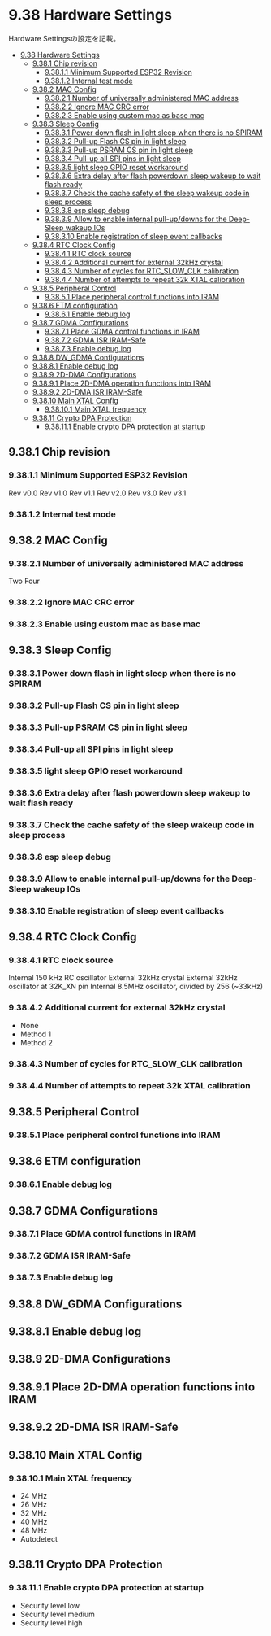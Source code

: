 # 9.38 Hardware Settings
Hardware Settingsの設定を記載。

- [9.38 Hardware Settings](#938-hardware-settings)
  - [9.38.1 Chip revision](#9381-chip-revision)
    - [9.38.1.1 Minimum Supported ESP32 Revision](#93811-minimum-supported-esp32-revision)
    - [9.38.1.2 Internal test mode](#93812-internal-test-mode)
  - [9.38.2 MAC Config](#9382-mac-config)
    - [9.38.2.1 Number of universally administered MAC address](#93821-number-of-universally-administered-mac-address)
    - [9.38.2.2 Ignore MAC CRC error](#93822-ignore-mac-crc-error)
    - [9.38.2.3 Enable using custom mac as base mac](#93823-enable-using-custom-mac-as-base-mac)
  - [9.38.3 Sleep Config](#9383-sleep-config)
    - [9.38.3.1 Power down flash in light sleep when there is no SPIRAM](#93831-power-down-flash-in-light-sleep-when-there-is-no-spiram)
    - [9.38.3.2 Pull-up Flash CS pin in light sleep](#93832-pull-up-flash-cs-pin-in-light-sleep)
    - [9.38.3.3 Pull-up PSRAM CS pin in light sleep](#93833-pull-up-psram-cs-pin-in-light-sleep)
    - [9.38.3.4 Pull-up all SPI pins in light sleep](#93834-pull-up-all-spi-pins-in-light-sleep)
    - [9.38.3.5 light sleep GPIO reset workaround](#93835-light-sleep-gpio-reset-workaround)
    - [9.38.3.6 Extra delay after flash powerdown sleep wakeup to wait flash ready](#93836-extra-delay-after-flash-powerdown-sleep-wakeup-to-wait-flash-ready)
    - [9.38.3.7 Check the cache safety of the sleep wakeup code in sleep process](#93837-check-the-cache-safety-of-the-sleep-wakeup-code-in-sleep-process)
    - [9.38.3.8 esp sleep debug](#93838-esp-sleep-debug)
    - [9.38.3.9 Allow to enable internal pull-up/downs for the Deep-Sleep wakeup IOs](#93839-allow-to-enable-internal-pull-updowns-for-the-deep-sleep-wakeup-ios)
    - [9.38.3.10 Enable registration of sleep event callbacks](#938310-enable-registration-of-sleep-event-callbacks)
  - [9.38.4 RTC Clock Config](#9384-rtc-clock-config)
    - [9.38.4.1 RTC clock source](#93841-rtc-clock-source)
    - [9.38.4.2 Additional current for external 32kHz crystal](#93842-additional-current-for-external-32khz-crystal)
    - [9.38.4.3 Number of cycles for RTC\_SLOW\_CLK calibration](#93843-number-of-cycles-for-rtc_slow_clk-calibration)
    - [9.38.4.4 Number of attempts to repeat 32k XTAL calibration](#93844-number-of-attempts-to-repeat-32k-xtal-calibration)
  - [9.38.5 Peripheral Control](#9385-peripheral-control)
    - [9.38.5.1 Place peripheral control functions into IRAM](#93851-place-peripheral-control-functions-into-iram)
  - [9.38.6 ETM configuration](#9386-etm-configuration)
    - [9.38.6.1 Enable debug log](#93861-enable-debug-log)
  - [9.38.7 GDMA Configurations](#9387-gdma-configurations)
    - [9.38.7.1 Place GDMA control functions in IRAM](#93871-place-gdma-control-functions-in-iram)
    - [9.38.7.2 GDMA ISR IRAM-Safe](#93872-gdma-isr-iram-safe)
    - [9.38.7.3 Enable debug log](#93873-enable-debug-log)
  - [9.38.8 DW\_GDMA Configurations](#9388-dw_gdma-configurations)
  - [9.38.8.1 Enable debug log](#93881-enable-debug-log)
  - [9.38.9 2D-DMA Configurations](#9389-2d-dma-configurations)
  - [9.38.9.1 Place 2D-DMA operation functions into IRAM](#93891-place-2d-dma-operation-functions-into-iram)
  - [9.38.9.2 2D-DMA ISR IRAM-Safe](#93892-2d-dma-isr-iram-safe)
  - [9.38.10 Main XTAL Config](#93810-main-xtal-config)
    - [9.38.10.1 Main XTAL frequency](#938101-main-xtal-frequency)
  - [9.38.11 Crypto DPA Protection](#93811-crypto-dpa-protection)
    - [9.38.11.1 Enable crypto DPA protection at startup](#938111-enable-crypto-dpa-protection-at-startup)

## 9.38.1 Chip revision
### 9.38.1.1 Minimum Supported ESP32 Revision
 Rev v0.0
 Rev v1.0
 Rev v1.1
 Rev v2.0
 Rev v3.0
 Rev v3.1
### 9.38.1.2 Internal test mode
## 9.38.2 MAC Config
### 9.38.2.1 Number of universally administered MAC address
 Two
 Four
### 9.38.2.2 Ignore MAC CRC error
### 9.38.2.3 Enable using custom mac as base mac
## 9.38.3 Sleep Config
### 9.38.3.1 Power down flash in light sleep when there is no SPIRAM
### 9.38.3.2 Pull-up Flash CS pin in light sleep
### 9.38.3.3 Pull-up PSRAM CS pin in light sleep
### 9.38.3.4 Pull-up all SPI pins in light sleep
### 9.38.3.5 light sleep GPIO reset workaround
### 9.38.3.6 Extra delay after flash powerdown sleep wakeup to wait flash ready
### 9.38.3.7 Check the cache safety of the sleep wakeup code in sleep process
### 9.38.3.8 esp sleep debug
### 9.38.3.9 Allow to enable internal pull-up/downs for the Deep-Sleep wakeup IOs
### 9.38.3.10 Enable registration of sleep event callbacks
## 9.38.4 RTC Clock Config
### 9.38.4.1 RTC clock source
 Internal 150 kHz RC oscillator
 External 32kHz crystal
 External 32kHz oscillator at 32K_XN pin
 Internal 8.5MHz oscillator, divided by 256 (~33kHz)
### 9.38.4.2 Additional current for external 32kHz crystal
- None
- Method 1
- Method 2
### 9.38.4.3 Number of cycles for RTC_SLOW_CLK calibration
### 9.38.4.4 Number of attempts to repeat 32k XTAL calibration
## 9.38.5 Peripheral Control
### 9.38.5.1 Place peripheral control functions into IRAM
## 9.38.6 ETM configuration
### 9.38.6.1 Enable debug log
## 9.38.7 GDMA Configurations
### 9.38.7.1 Place GDMA control functions in IRAM
### 9.38.7.2 GDMA ISR IRAM-Safe
### 9.38.7.3 Enable debug log
## 9.38.8 DW_GDMA Configurations
## 9.38.8.1 Enable debug log
## 9.38.9 2D-DMA Configurations
## 9.38.9.1 Place 2D-DMA operation functions into IRAM
## 9.38.9.2 2D-DMA ISR IRAM-Safe
## 9.38.10 Main XTAL Config
### 9.38.10.1 Main XTAL frequency
- 24 MHz
- 26 MHz
- 32 MHz
- 40 MHz
- 48 MHz
- Autodetect
## 9.38.11 Crypto DPA Protection
### 9.38.11.1 Enable crypto DPA protection at startup
- Security level low
- Security level medium
- Security level high
